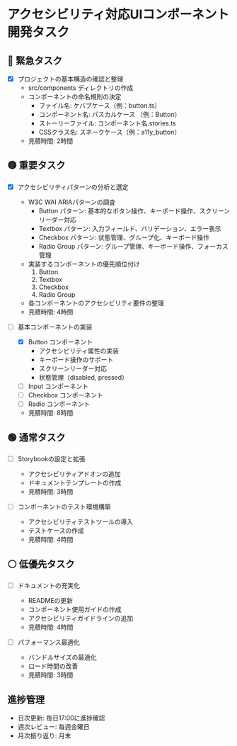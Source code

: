 # アクセシビリティ対応UIコンポーネント開発タスク

## 🔴 緊急タスク

- [x] プロジェクトの基本構造の確認と整理
  - src/components ディレクトリの作成
  - コンポーネントの命名規則の決定
    - ファイル名: ケバブケース（例：button.ts）
    - コンポーネント名: パスカルケース （例：Button）
    - ストーリーファイル: コンポーネント名.stories.ts
    - CSSクラス名: スネークケース（例：a11y_button）
  - 見積時間: 2時間

## 🟡 重要タスク

- [x] アクセシビリティパターンの分析と選定
  - W3C WAI ARIAパターンの調査
    - Button パターン: 基本的なボタン操作、キーボード操作、スクリーンリーダー対応
    - Textbox パターン: 入力フィールド、バリデーション、エラー表示
    - Checkbox パターン: 状態管理、グループ化、キーボード操作
    - Radio Group パターン: グループ管理、キーボード操作、フォーカス管理
  - 実装するコンポーネントの優先順位付け
    1. Button
    2. Textbox
    3. Checkbox
    4. Radio Group
  - 各コンポーネントのアクセシビリティ要件の整理
  - 見積時間: 4時間

- [ ] 基本コンポーネントの実装
  - [x] Button コンポーネント
    - アクセシビリティ属性の実装
    - キーボード操作のサポート
    - スクリーンリーダー対応
    - 状態管理（disabled, pressed）
  - [ ] Input コンポーネント
  - [ ] Checkbox コンポーネント
  - [ ] Radio コンポーネント
  - 見積時間: 8時間

## 🟢 通常タスク

- [ ] Storybookの設定と拡張
  - アクセシビリティアドオンの追加
  - ドキュメントテンプレートの作成
  - 見積時間: 3時間

- [ ] コンポーネントのテスト環境構築
  - アクセシビリティテストツールの導入
  - テストケースの作成
  - 見積時間: 4時間

## ⚪ 低優先タスク

- [ ] ドキュメントの充実化
  - READMEの更新
  - コンポーネント使用ガイドの作成
  - アクセシビリティガイドラインの追加
  - 見積時間: 4時間

- [ ] パフォーマンス最適化
  - バンドルサイズの最適化
  - ロード時間の改善
  - 見積時間: 3時間

## 進捗管理

- 日次更新: 毎日17:00に進捗確認
- 週次レビュー: 毎週金曜日
- 月次振り返り: 月末 